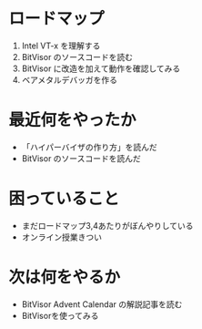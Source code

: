 # ロードマップ

1. Intel VT-x を理解する
2. BitVisor のソースコードを読む
3. BitVisor に改造を加えて動作を確認してみる
4. ベアメタルデバッガを作る

# 最近何をやったか

- 「ハイパーバイザの作り方」を読んだ
- BitVisor のソースコードを読んだ

# 困っていること

- まだロードマップ3,4あたりがぼんやりしている
- オンライン授業きつい

# 次は何をやるか

- BitVisor Advent Calendar の解説記事を読む
- BitVisorを使ってみる
